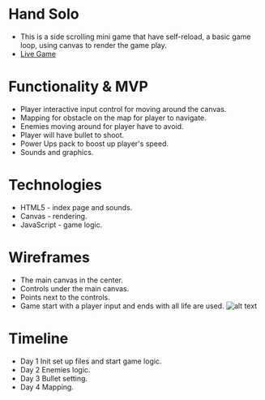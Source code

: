 # Hand Solo
  * This is a side scrolling mini game that have self-reload, a basic game loop, using canvas to render the game play.
  * [Live Game](https://kcsjw.github.io/hand_solo/dist/)

# Functionality & MVP
  * Player interactive input control for moving around the canvas.
  * Mapping for obstacle on the map for player to navigate.
  * Enemies moving around for player have to avoid.
  * Player will have bullet to shoot.
  * Power Ups pack to boost up player's speed.
  * Sounds and graphics.
 
# Technologies
  * HTML5 - index page and sounds.
  * Canvas - rendering.
  * JavaScript - game logic.

# Wireframes
  * The main canvas in the center.
  * Controls under the main canvas.
  * Points next to the controls.
  * Game start with a player input and ends with all life are used.
  ![alt text](https://github.com/KCSJW/hand_solo/blob/master/images/wireframe.png)

# Timeline
  * Day 1 Init set up files and start game logic. 
  * Day 2 Enemies logic.
  * Day 3 Bullet setting.
  * Day 4 Mapping.